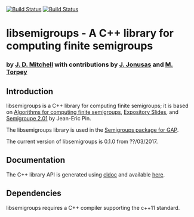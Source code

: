[![Build Status](https://travis-ci.org/james-d-mitchell/libsemigroups.svg?branch=master)](https://travis-ci.org/james-d-mitchell/libsemigroups)
[![Build Status](https://ci.appveyor.com/api/projects/status/github/james-d-mitchell/libsemigroups)](https://ci.appveyor.com/api/projects/status/github/james-d-mitchell/libsemigroups) 

# libsemigroups - A C++ library for computing finite semigroups
### by [J. D. Mitchell](http://www-groups.mcs.st-andrews.ac.uk/~jamesm/) with contributions by [J. Jonusas](http://www-circa.mcs.st-andrews.ac.uk/~julius/) and [M. Torpey](http://www-circa.mcs.st-andrews.ac.uk/~mct25/)

## Introduction
libsemigroups is a C++ library for computing finite semigroups; it is based on 
[Algorithms for computing finite semigroups](https://www.irif.fr/~jep/PDF/Rio.pdf), 
[Expository Slides](https://www.irif.fr/~jep/PDF/Exposes/StAndrews.pdf), and 
[Semigroupe 2.01](https://www.irif.fr/~jep/Logiciels/Semigroupe2.0/semigroupe2.html) by Jean-Eric Pin.

The libsemigroups library is used in the [Semigroups package for GAP](https://gap-packages.github.io/Semigroups/).

The current version of libsemigroups is 0.1.0 from ??/03/2017.

## Documentation
The C++ library API is generated using
[cldoc](https://github.com/jessevdk/cldoc) and available
[here](http://james-d-mitchell.github.io/libsemigroups/).

## Dependencies

libsemigroups requires a C++ compiler supporting the c++11 standard.

